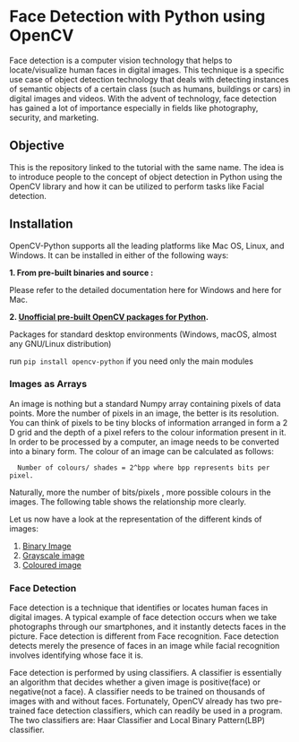 # Face Detection with Python using OpenCV

Face detection is a computer vision technology that helps to locate/visualize human faces in digital images. This technique is a specific use case of object detection technology that deals with detecting instances of semantic objects of a certain class (such as humans, buildings or cars) in digital images and videos. With the advent of technology, face detection has gained a lot of importance especially in fields like photography, security, and marketing.

## Objective
This is the repository linked to the tutorial with the same name. The idea is to introduce people to the concept of object detection in Python using the OpenCV library and how it can be utilized to perform tasks like Facial detection.


## Installation
OpenCV-Python supports all the leading platforms like Mac OS, Linux, and Windows. It can be installed in either of the following ways:

**1. From pre-built binaries and source :**

Please refer to the detailed documentation here for Windows and here for Mac.

**2. [Unofficial pre-built OpenCV packages for Python](https://pypi.org/project/opencv-python/).**

Packages for standard desktop environments (Windows, macOS, almost any GNU/Linux distribution)

run ```pip install opencv-python``` if you need only the main modules




### Images as Arrays

An image is nothing but a standard Numpy array containing pixels of data points. More the number of pixels in an image, the better is its resolution. You can think of pixels to be tiny blocks of information arranged in form a 2 D grid and the depth of a pixel refers to the colour information present in it. In order to be  processed by a computer, an image needs to be converted into a binary form. The colour of an image can be calculated as follows:

      Number of colours/ shades = 2^bpp where bpp represents bits per pixel.

Naturally, more the number of bits/pixels , more possible colours in the images. The following table shows  the relationship more clearly. 

Let us now have a look at the representation of the different kinds of images:
1. [Binary Image](https://levelup.gitconnected.com/face-detection-with-python-using-opencv-5c27e521c19a)
2. [Grayscale image](https://levelup.gitconnected.com/face-detection-with-python-using-opencv-5c27e521c19a#74bf)
3. [Coloured image](https://levelup.gitconnected.com/face-detection-with-python-using-opencv-5c27e521c19a#396c)



### Face Detection
Face detection is a technique that identifies or locates human faces in digital images. A typical example of face detection occurs when we take photographs through our smartphones, and it instantly detects faces in the picture. Face detection is different from Face recognition. Face detection detects merely the presence of faces in an image while facial recognition involves identifying whose face it is.


Face detection is performed by using classifiers. A classifier is essentially an algorithm that decides whether a given image is positive(face) or negative(not a face). A classifier needs to be trained on thousands of images with and without faces. Fortunately, OpenCV already has two pre-trained face detection classifiers, which can readily be used in a program. The two classifiers are:
Haar Classifier and Local Binary Pattern(LBP) classifier.

